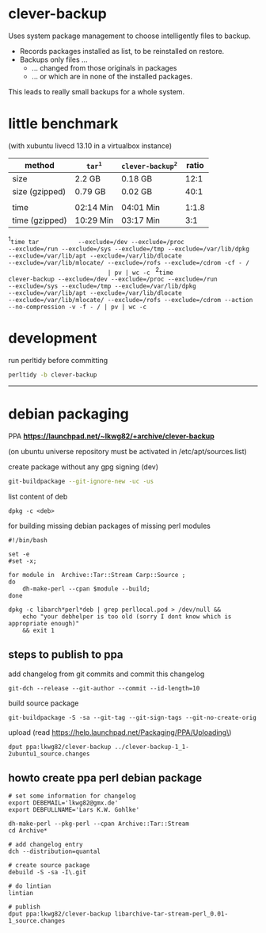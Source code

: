 clever-backup
=============

Uses system package management to choose intelligently files to backup.

-	Records packages installed as list, to be reinstalled on restore.
-	Backups only files ...
	-	... changed from those originals in packages
	-	... or which are in none of the installed packages.

This leads to really small backups for a whole system.

little benchmark
================

(with xubuntu livecd 13.10 in a virtualbox instance)

| method | <code>tar<sup>1</sup></code> | <code>clever-backup<sup>2</sup></code> | ratio |
| -- | -- | -- | -- |
| size | 2.2 GB | 0.18 GB | 12:1 |
| size (gzipped) | 0.79 GB | 0.02 GB | 40:1 |
|  |  |  |  |
| time | 02:14 Min | 04:01 Min | 1:1.8 |
| time (gzipped)| 10:29 Min | 03:17 Min| 3:1|

<sup>1</sup><code>time tar &nbsp; &nbsp; &nbsp;&nbsp;&nbsp;&nbsp;&nbsp; --exclude=/dev --exclude=/proc --exclude=/run --exclude=/sys --exclude=/tmp --exclude=/var/lib/dpkg --exclude=/var/lib/apt --exclude=/var/lib/dlocate --exclude=/var/lib/mlocate/ --exclude=/rofs --exclude=/cdrom -cf - / &nbsp;&nbsp;&nbsp;&nbsp;&nbsp;&nbsp;&nbsp;&nbsp;&nbsp;&nbsp;&nbsp;&nbsp;&nbsp;&nbsp;&nbsp;&nbsp;&nbsp;&nbsp;&nbsp;&nbsp;&nbsp;&nbsp;&nbsp;&nbsp;&nbsp;&nbsp;&nbsp;&nbsp;&#124; pv &#124; wc -c </code>
<sup>2</sup><code>time clever-backup --exclude=/dev --exclude=/proc --exclude=/run --exclude=/sys --exclude=/tmp --exclude=/var/lib/dpkg --exclude=/var/lib/apt --exclude=/var/lib/dlocate --exclude=/var/lib/mlocate/ --exclude=/rofs --exclude=/cdrom --action --no-compression -v -f - / &#124; pv &#124; wc -c </code>


development
===========

run perltidy before committing

```bash
perltidy -b clever-backup
```

---

debian packaging
================

PPA **https://launchpad.net/~lkwg82/+archive/clever-backup**

(on ubuntu universe repository must be activated in /etc/apt/sources.list)

create package without any gpg signing (dev)

```bash
git-buildpackage --git-ignore-new -uc -us
```

list content of deb

```
dpkg -c <deb>
```

for building missing debian packages of missing perl modules

```
#!/bin/bash

set -e
#set -x;

for module in  Archive::Tar::Stream Carp::Source ;
do
	dh-make-perl --cpan $module --build;
done

dpkg -c libarch*perl*deb | grep perllocal.pod > /dev/null &&
	echo "your debhelper is too old (sorry I dont know which is appropriate enough)"
	&& exit 1
```

steps to publish to ppa
-----------------------

add changelog from git commits and commit this changelog

```
git-dch --release --git-author --commit --id-length=10
```

build source package

```
git-buildpackage -S -sa --git-tag --git-sign-tags --git-no-create-orig
```

upload (read https://help.launchpad.net/Packaging/PPA/Uploading\)

```
dput ppa:lkwg82/clever-backup ../clever-backup-1_1-2ubuntu1_source.changes
```

howto create ppa perl debian package
------------------------------------

```
# set some information for changelog
export DEBEMAIL='lkwg82@gmx.de'
export DEBFULLNAME='Lars K.W. Gohlke'

dh-make-perl --pkg-perl --cpan Archive::Tar::Stream
cd Archive*

# add changelog entry
dch --distribution=quantal

# create source package
debuild -S -sa -I\.git

# do lintian
lintian

# publish
dput ppa:lkwg82/clever-backup libarchive-tar-stream-perl_0.01-1_source.changes
```
